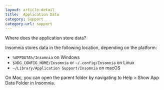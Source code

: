```yaml
---
layout: article-detail
title:  Application Data
category: Support
category-url: support
---
```


Where does the application store data?

Insomnia stores data in the following location, depending on the platform:

* `%APPDATA%/Insomnia` on Windows
* `$XDG_CONFIG_HOME/Insomnia` or `~/.config/Insomnia` on Linux
* `~/Library/Application Support/Insomnia` on macOS

On Mac, you can open the parent folder by navigating to Help > Show App Data Folder in Insomnia.